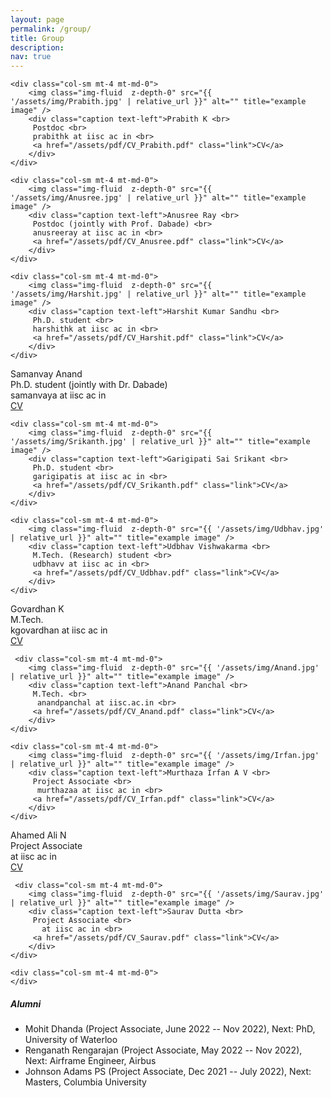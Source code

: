 ```yaml
---
layout: page
permalink: /group/
title: Group
description: 
nav: true
---
```


<div class="row">

    <div class="col-sm mt-4 mt-md-0">
        <img class="img-fluid  z-depth-0" src="{{ '/assets/img/Prabith.jpg' | relative_url }}" alt="" title="example image" /> 
        <div class="caption text-left">Prabith K <br>
         Postdoc <br>
         prabithk at iisc ac in <br>
         <a href="/assets/pdf/CV_Prabith.pdf" class="link">CV</a>
        </div>
    </div>

    <div class="col-sm mt-4 mt-md-0">
        <img class="img-fluid  z-depth-0" src="{{ '/assets/img/Anusree.jpg' | relative_url }}" alt="" title="example image" /> 
        <div class="caption text-left">Anusree Ray <br>
         Postdoc (jointly with Prof. Dabade) <br>
         anusreeray at iisc ac in <br>
         <a href="/assets/pdf/CV_Anusree.pdf" class="link">CV</a>
        </div>
    </div>

    <div class="col-sm mt-4 mt-md-0">
        <img class="img-fluid  z-depth-0" src="{{ '/assets/img/Harshit.jpg' | relative_url }}" alt="" title="example image" /> 
        <div class="caption text-left">Harshit Kumar Sandhu <br>
         Ph.D. student <br>
         harshithk at iisc ac in <br>
         <a href="/assets/pdf/CV_Harshit.pdf" class="link">CV</a>
        </div>
    </div>

</div>

<div class="row">
    <div class="col-sm mt-4 mt-md-0">
        <img class="img-fluid  z-depth-0" src="{{ '/assets/img/Samanvay.jpg' | relative_url }}" alt="" title="example image" /> 
        <div class="caption text-left">Samanvay Anand <br>
         Ph.D. student (jointly with Dr. Dabade) <br>
         samanvaya at iisc ac in <br>
         <a href="/assets/pdf/CV_Samanvay.pdf" class="link">CV</a>
        </div>
    </div>

    <div class="col-sm mt-4 mt-md-0">
        <img class="img-fluid  z-depth-0" src="{{ '/assets/img/Srikanth.jpg' | relative_url }}" alt="" title="example image" /> 
        <div class="caption text-left">Garigipati Sai Srikant <br>
         Ph.D. student <br>
         garigipatis at iisc ac in <br>
         <a href="/assets/pdf/CV_Srikanth.pdf" class="link">CV</a>
        </div>
    </div>

    <div class="col-sm mt-4 mt-md-0">
        <img class="img-fluid  z-depth-0" src="{{ '/assets/img/Udbhav.jpg' | relative_url }}" alt="" title="example image" /> 
        <div class="caption text-left">Udbhav Vishwakarma <br>
         M.Tech. (Research) student <br>
         udbhavv at iisc ac in <br>
         <a href="/assets/pdf/CV_Udbhav.pdf" class="link">CV</a>
        </div>
    </div>
</div>

<div class="row">
    <div class="col-sm mt-4 mt-md-0">
        <img class="img-fluid  z-depth-0" src="{{ '/assets/img/Govardhan.jpg' | relative_url }}" alt="" title="example image" /> 
        <div class="caption text-left">Govardhan K <br>
         M.Tech. <br>
          kgovardhan at iisc ac in <br>
         <a href="/assets/pdf/CV_Govardhan.pdf" class="link">CV</a>
        </div>
    </div>

     <div class="col-sm mt-4 mt-md-0">
        <img class="img-fluid  z-depth-0" src="{{ '/assets/img/Anand.jpg' | relative_url }}" alt="" title="example image" /> 
        <div class="caption text-left">Anand Panchal <br>
         M.Tech. <br>
          anandpanchal at iisc.ac.in <br>
         <a href="/assets/pdf/CV_Anand.pdf" class="link">CV</a>
        </div>
    </div>

    <div class="col-sm mt-4 mt-md-0">
        <img class="img-fluid  z-depth-0" src="{{ '/assets/img/Irfan.jpg' | relative_url }}" alt="" title="example image" /> 
        <div class="caption text-left">Murthaza Irfan A V <br>
         Project Associate <br>
          murthazaa at iisc ac in <br>
         <a href="/assets/pdf/CV_Irfan.pdf" class="link">CV</a>
        </div>
    </div>
</div>

<div class="row">
    <div class="col-sm mt-4 mt-md-0">
        <img class="img-fluid  z-depth-0" src="{{ '/assets/img/Ahamed.jpg' | relative_url }}" alt="" title="example image" /> 
        <div class="caption text-left">Ahamed Ali N <br>
         Project Associate <br>
           at iisc ac in <br>
         <a href="/assets/pdf/CV_Ahamed.pdf" class="link">CV</a>
        </div>
    </div>

     <div class="col-sm mt-4 mt-md-0">
        <img class="img-fluid  z-depth-0" src="{{ '/assets/img/Saurav.jpg' | relative_url }}" alt="" title="example image" /> 
        <div class="caption text-left">Saurav Dutta <br>
         Project Associate <br>
           at iisc ac in <br>
         <a href="/assets/pdf/CV_Saurav.pdf" class="link">CV</a>
        </div>
    </div>

    <div class="col-sm mt-4 mt-md-0">
    </div>
</div>

##### Alumni
* Mohit Dhanda (Project Associate, June 2022 -- Nov 2022), Next: PhD, University of Waterloo
* Renganath Rengarajan (Project Associate, May 2022 -- Nov 2022), Next: Airframe Engineer, Airbus
* Johnson Adams PS (Project Associate, Dec 2021 -- July 2022), Next: Masters, Columbia University